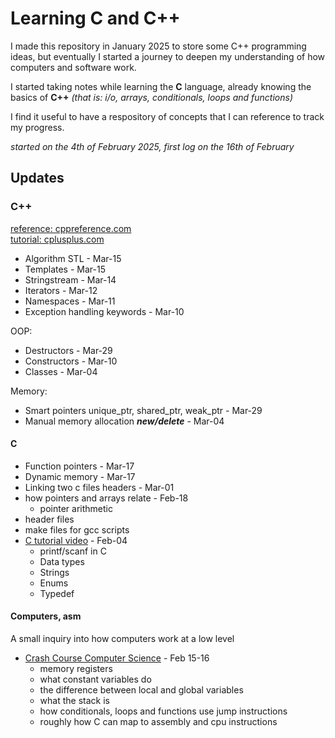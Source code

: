 # Learning C and C++

I made this repository in January 2025 to store some C++ 
programming ideas, but eventually I started a journey to deepen my 
understanding of how computers and software work.

I started taking notes while learning the **C** language, already knowing
the basics of **C++** *(that is: i/o, arrays, conditionals, loops and functions)* 

I find it useful to have a respository of concepts that I can reference
to track my progress.

*started on the 4th of February 2025,
first log on the 16th of February*

## Updates

### C++
[reference: cppreference.com](https://en.cppreference.com)  
[tutorial: cplusplus.com](https://cplusplus.com/doc/tutorial)

- Algorithm STL - Mar-15
- Templates - Mar-15
- Stringstream - Mar-14
- Iterators - Mar-12
- Namespaces - Mar-11
- Exception handling keywords - Mar-10

OOP: 
- Destructors - Mar-29
- Constructors - Mar-10
- Classes - Mar-04

Memory:
- Smart pointers unique_ptr, shared_ptr, weak_ptr - Mar-29
- Manual memory allocation ***new/delete*** - Mar-04

#### C
- Function pointers - Mar-17
- Dynamic memory - Mar-17
- Linking two c files headers - Mar-01
- how pointers and arrays relate - Feb-18
    - pointer arithmetic
- header files
- make files for gcc scripts
- [C tutorial video](https://youtu.be/87SH2Cn0s9A?si=LxIadvo_bsFoAonx) - Feb-04
    - printf/scanf in C
    - Data types
    - Strings
    - Enums
    - Typedef

#### Computers, asm 

A small inquiry into how computers work at a low level

- [Crash Course Computer Science](https://youtube.com/playlist?list=PL8dPuuaLjXtNlUrzyH5r6jN9ulIgZBpdo&si=lNaGR6sSJz-Innin) - Feb 15-16
    - memory registers
    - what constant variables do
    - the difference between local and global variables
    - what the stack is
    - how conditionals, loops and functions use jump instructions
    - roughly how C can map to assembly and cpu instructions